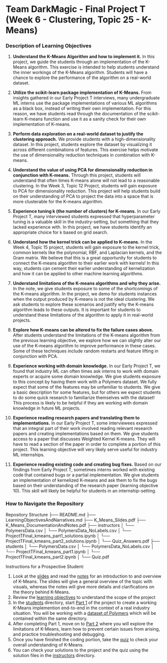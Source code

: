 # Team DarkMagic - Final Project T (Week 6 - Clustering, Topic 25 - K-Means)

### Description of Learning Objectives

1. **Understand the K-Means Algorithm and how to implement it.** In this project, we guide the students through an implementation of the K-Means algorithm. This exercise is intended to help students understand the inner workings of the K-Means algorithm. Students will have a chance to explore the performance of the algorithm on a real-world dataset.

2. **Utilize the scikit-learn package implementation of K-Means.** From insights gathered in our Early Project T interviews, many undergraduate ML interns use the package implementations of various ML algorithms as a black box, instead of writing their own implementation. For this reason, we have students read through the documentation of the scikit-learn K-means function and use it as a sanity check for their own implementation of K-means.

3. **Perform data exploration on a real-world dataset to justify the clustering approach.** We provide students with a high-dimensionality dataset. In this project, students explore the dataset by visualizing it across different combinations of features. This exercise helps motivate the use of dimensionality reduction techniques in combination with K-means.

4. **Understand the value of using PCA for dimensionality reduction in conjunction with K-means.** Through this project, students will understand that often times K-means alone will not lead to a reasonable clustering. In the Week 3, Topic 12 Project, students will gain exposure to PCA for dimensionality reduction. This project will help students build on their understanding of PCA to project the data into a space that is more clusterable for the K-means algorithm.

5. **Experience tuning k (the number of clusters) for K-means.** In our Early Project T, many interviewed students expressed that hyperparameter tuning is a valuable skill in the industry-setting, but something that they lacked experience with. In this project, we have students identify an appropriate choice for k based on grid search.

6. **Understand how the kernel trick can be applied to K-means.** In the Week 4, Topic 15 project, students will gain exposure to the kernel trick, common kernels like the polynomial, RBF, and Laplacian kernels, and the Gram matrix. We believe that this is a great opportunity for students to connect the K-means algorithm to their earlier work with kernels! In this way, students can cement their earlier understanding of kernelization and how it can be applied to other machine learning algorithms.

7. **Understand limitations of the K-means algorithms and why they arise.** In the note, we give students exposure to some of the shortcomings of the K-means algorithm. In the project, we demo for students instances when the output produced by K-means is not the ideal clustering. We ask students to explore these scenarios and justify why the K-means algorithm leads to these outputs. It is important for students to understand these limitations of the algorithm to apply it in real-world projects.

8. **Explore how K-means can be altered to fix the failure cases above.** After students understand the limitations of the K-means algorithm from the previous learning objective, we explore how we can slightly alter our use of the K-means algorithm to improve performance in these cases. Some of these techniques include random restarts and feature lifting in conjunction with PCA.

9. **Experience working with domain knowledge.** In our Early Project T, we found that industry ML can often times ask interns to work with domain experts or acquire some domain knowledge. We give students exposure to this concept by having them work with a Polymers dataset. We fully expect that some of the features may be unfamiliar to students. We give a basic description for some features, but for others we expect students to do some quick research to familiarize themselves with the dataset! This process is likely to be helpful if they are working with domain knowledge in future ML projects.

10. **Experience reading research papers and translating them to implementations.** In our Early Project T, some interviewees expressed that an integral part of their work involved reading relevant research papers and creating implementations based on them. We give students access to a paper that discusses Weighted Kernel K-means. They will have to read a section of the paper in order to complete a portion of this project. This learning objective will very likely serve useful for industry ML internships.

11. **Experience reading existing code and creating bug fixes.** Based on our findings from Early Project T, sometimes interns worked with existing code that contained bugs or a partial implementation. We give students an implementation of kernelized K-means and ask them to fix the bugs based on their understanding of the research paper (learning objective 10). This skill will likely be helpful for students in an internship-setting.

### How to Navigate the Repository
Repository Structure 
├── README.md
├── LearningObjectivesAndNarratives.md
├── K_Means_Slides.pdf
├── K_Means_DocumentationAndNotes.pdf
├── instructors
│   └── PolymersData.csv
│   └── PolymersData_NoLabels.csv
│   └── ProjectTFinal_kmeans_part1_solutions.ipynb
│   └── ProjectTFinal_kmeans_part2_solutions.ipynb
│   └── Quiz_Answers.pdf
├── students
│   └── PolymersData.csv
│   └── PolymersData_NoLabels.csv
│   └── ProjectTFinal_kmeans_part1.ipynb
│   └── ProjectTFinal_kmeans_part2.ipynb
│   └── Quiz.pdf


Instructions for a Prospective Student: 
1. Look at the [slides](K_Means_Slides.pdf) and read the [notes](K_Means_DocumentationAndNotes.pdf) for an introduction to and overview of K-Means. The slides will give a general overview of the topic with visuals, whereas the notes will give more details and clarifications on the theory behind K-Means. 
2. Review the [learning objectives](LearningObjectivesAndNarrative.md) to understand the scope of the project
2. In the [students](students) directory, start [Part 1](students/ProjectTFinal_kmeans_part1.ipynb) of the project to create a working K-Means implemention end-to-end in the context of a real industry situation. You will be working with a [dataset of Polymers](students/PolymersData_NoLabels.csv) which will be contained within the same directory. 
3. After completing Part 1, move on to [Part 2](students/ProjectTFinal_kmeans_part2.ipynb) where you will explore the limitations of K-Means, learn how to prevent certain issues from arising, and practice troubleshooting and debugging.
4. Once you have finished the coding portion, take the [quiz](students/Quiz.pdf) to check your overall understanding of K-Means.
5. You can check your solutions to the project and the quiz using the solution files in the [instructors](instructors) directory.

